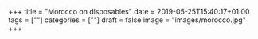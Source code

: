 +++
title = "Morocco on disposables"
date = 2019-05-25T15:40:17+01:00
tags = [""]
categories = [""]
draft = false
image = "images/morocco.jpg"
+++

<img data-src="images/1.jpg" />
<img data-src="images/2.jpg" />

<div class="two">
    <img data-src="images/3.jpg">
    <img data-src="images/4.jpg">
</div>

<img data-src="images/5.jpg">
<img data-src="images/6.jpg">
<img data-src="images/7.jpg">
<img data-src="images/8.jpg">
<img data-src="images/9.jpg">
<img data-src="images/10.jpg">
<img data-src="images/12.jpg">
<img data-src="images/13.jpg">
<img data-src="images/14.jpg">
<img data-src="images/15.jpg">
<img data-src="images/16.jpg">
